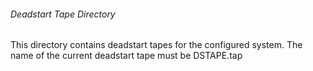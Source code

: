 ###### Deadstart Tape Directory

This directory contains deadstart tapes for the configured system. The
name of the current deadstart tape must be DSTAPE.tap
